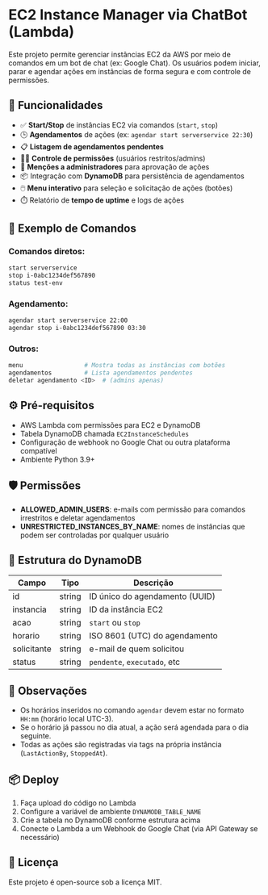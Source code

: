 # EC2 Instance Manager via ChatBot (Lambda)

Este projeto permite gerenciar instâncias EC2 da AWS por meio de comandos em um bot de chat (ex: Google Chat). Os usuários podem iniciar, parar e agendar ações em instâncias de forma segura e com controle de permissões.

## 🧩 Funcionalidades

- ✅ **Start/Stop** de instâncias EC2 via comandos (`start`, `stop`)
- 🕒 **Agendamentos** de ações (ex: `agendar start serverservice 22:30`)
- 📋 **Listagem de agendamentos pendentes**
- 👮‍♂️ **Controle de permissões** (usuários restritos/admins)
- 📣 **Menções a administradores** para aprovação de ações
- 📦 Integração com **DynamoDB** para persistência de agendamentos
- 🖱️ **Menu interativo** para seleção e solicitação de ações (botões)
- ⏱️ Relatório de **tempo de uptime** e logs de ações

## 🚀 Exemplo de Comandos

### Comandos diretos:
```bash
start serverservice
stop i-0abc1234def567890
status test-env
```

### Agendamento:
```bash
agendar start serverservice 22:00
agendar stop i-0abc1234def567890 03:30
```

### Outros:
```bash
menu                 # Mostra todas as instâncias com botões
agendamentos         # Lista agendamentos pendentes
deletar agendamento <ID>  # (admins apenas)
```

## ⚙️ Pré-requisitos

- AWS Lambda com permissões para EC2 e DynamoDB
- Tabela DynamoDB chamada `EC2InstanceSchedules`
- Configuração de webhook no Google Chat ou outra plataforma compatível
- Ambiente Python 3.9+

## 🛡️ Permissões

- **ALLOWED_ADMIN_USERS**: e-mails com permissão para comandos irrestritos e deletar agendamentos
- **UNRESTRICTED_INSTANCES_BY_NAME**: nomes de instâncias que podem ser controladas por qualquer usuário

## 🧱 Estrutura do DynamoDB

| Campo        | Tipo     | Descrição                          |
|--------------|----------|------------------------------------|
| id           | string   | ID único do agendamento (UUID)     |
| instancia    | string   | ID da instância EC2                |
| acao         | string   | `start` ou `stop`                  |
| horario      | string   | ISO 8601 (UTC) do agendamento      |
| solicitante  | string   | e-mail de quem solicitou           |
| status       | string   | `pendente`, `executado`, etc       |

## 📝 Observações

- Os horários inseridos no comando `agendar` devem estar no formato `HH:mm` (horário local UTC-3).
- Se o horário já passou no dia atual, a ação será agendada para o dia seguinte.
- Todas as ações são registradas via tags na própria instância (`LastActionBy`, `StoppedAt`).

## 📦 Deploy

1. Faça upload do código no Lambda
2. Configure a variável de ambiente `DYNAMODB_TABLE_NAME`
3. Crie a tabela no DynamoDB conforme estrutura acima
4. Conecte o Lambda a um Webhook do Google Chat (via API Gateway se necessário)

## 📄 Licença

Este projeto é open-source sob a licença MIT.